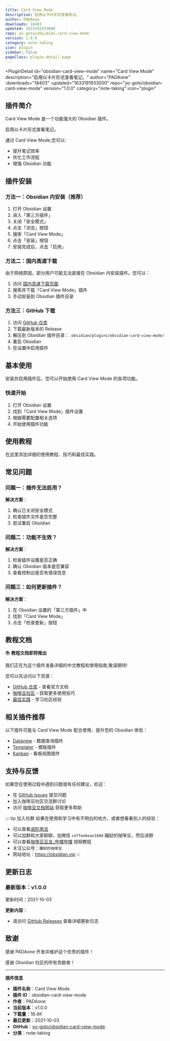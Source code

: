 ```yaml
---
title: Card View Mode
description: 启用以卡片形式查看笔记。
author: PADAone
downloads: 18403
updated: 1633191933000
repo: yo-goto/obsidian-card-view-mode
version: 1.0.0
category: note-taking
icon: plugin
sidebar: false
pageClass: plugin-detail-page
---
```


<PluginDetail
  id="obsidian-card-view-mode"
  name="Card View Mode"
  description="启用以卡片形式查看笔记。"
  author="PADAone"
  :downloads="18403"
  :updated="1633191933000"
  repo="yo-goto/obsidian-card-view-mode"
  version="1.0.0"
  category="note-taking"
  icon="plugin"
>

<!-- AUTO_GENERATED_START -->
## 插件简介

Card View Mode 是一个功能强大的 Obsidian 插件。

启用以卡片形式查看笔记。

通过 Card View Mode,您可以:

- 提升笔记效率
- 优化工作流程
- 增强 Obsidian 功能

<!-- AUTO_GENERATED_END -->

<!-- AUTO_GENERATED_START -->
## 插件安装

### 方法一：Obsidian 内安装（推荐）

1. 打开 Obsidian 设置
2. 进入「第三方插件」
3. 关闭「安全模式」
4. 点击「浏览」按钮
5. 搜索「Card View Mode」
6. 点击「安装」按钮
7. 安装完成后，点击「启用」

### 方法二：国内高速下载

由于网络原因，部分用户可能无法直接在 Obsidian 内安装插件。您可以：

1. 访问 [国内高速下载页面](/zh/documentation/obsidian-plugins-download.html)
2. 搜索并下载「Card View Mode」插件
3. 手动安装到 Obsidian 插件目录

### 方法三：GitHub 下载

1. 访问 [GitHub 仓库](https://github.com/yo-goto/obsidian-card-view-mode)
2. 下载最新版本的 Release
3. 解压到 Obsidian 插件目录：`.obsidian/plugins/obsidian-card-view-mode/`
4. 重启 Obsidian
5. 在设置中启用插件

## 基本使用

安装并启用插件后，您可以开始使用 Card View Mode 的各项功能。

### 快速开始

1. 打开 Obsidian 设置
2. 找到「Card View Mode」插件设置
3. 根据需要配置相关选项
4. 开始使用插件功能

<!-- AUTO_GENERATED_END -->

<!-- CUSTOM_CONTENT_START:tutorial -->
## 使用教程

在这里添加详细的使用教程、技巧和最佳实践。

<!-- CUSTOM_CONTENT_END:tutorial -->

<!-- SHARED_CONTENT_START -->
## 常见问题

### 问题一：插件无法启用？

**解决方案**：
1. 确认已关闭安全模式
2. 检查插件文件是否完整
3. 尝试重启 Obsidian

### 问题二：功能不生效？

**解决方案**：
1. 检查插件设置是否正确
2. 确认 Obsidian 版本是否兼容
3. 查看控制台是否有错误信息

### 问题三：如何更新插件？

**解决方案**：
1. 在 Obsidian 设置的「第三方插件」中
2. 找到「Card View Mode」
3. 点击「检查更新」按钮

## 教程文档

📚 **教程文档即将推出**

我们正在为这个插件准备详细的中文教程和使用指南,敬请期待!

您可以先访问以下资源：
- [GitHub 仓库](https://github.com/yo-goto/obsidian-card-view-mode) - 查看官方文档
- [咖啡豆社区](/zh/bases/) - 获取更多使用技巧
- [最佳实践](/zh/best-practices/) - 学习社区经验

## 相关插件推荐

以下插件可能与 Card View Mode 配合使用，提升您的 Obsidian 体验：

- [Dataview](/zh/plugins/dataview.html) - 数据查询插件
- [Templater](/zh/plugins/templater-obsidian.html) - 模板插件
- [Kanban](/zh/plugins/obsidian-kanban.html) - 看板视图插件

## 支持与反馈

如果您在使用过程中遇到问题或有任何建议，欢迎：

- 在 [GitHub Issues](https://github.com/yo-goto/obsidian-card-view-mode/issues) 提交问题
- 加入咖啡豆社区交流群讨论
- 访问 [咖啡豆文档网站](https://obsidian.vip) 获取更多帮助

::: tip 加入社群
如果在使用和学习中有不明白的地方，或者想看看别人的经验：
- 可以查看[进阶用法](/zh/advanced)
- 可以加群和大家聊聊，加微信 `coffeebean1688` 蹦跶的咖啡豆，然后进群
- 可以查看[咖啡豆豆龙_哔哩哔哩](https://space.bilibili.com/618777356) 视频教程
- 关注公众号：`蹦跶的咖啡豆`
- 网站地址：https://obsidian.vip
:::
<!-- SHARED_CONTENT_END -->

<!-- AUTO_GENERATED_START -->
## 更新日志

### 最新版本：v1.0.0

更新时间：2021-10-03

**更新内容**：
- 请访问 [GitHub Releases](https://github.com/yo-goto/obsidian-card-view-mode/releases) 查看详细更新日志

## 致谢

感谢 PADAone 开发并维护这个优秀的插件！

感谢 Obsidian 社区的所有贡献者！

---

**插件信息**
- **插件名称**：Card View Mode
- **插件 ID**：obsidian-card-view-mode
- **作者**：PADAone
- **当前版本**：v1.0.0
- **下载量**：18.4K
- **最后更新**：2021-10-03
- **GitHub**：[yo-goto/obsidian-card-view-mode](https://github.com/yo-goto/obsidian-card-view-mode)
- **分类**：note-taking
<!-- AUTO_GENERATED_END -->

</PluginDetail>

